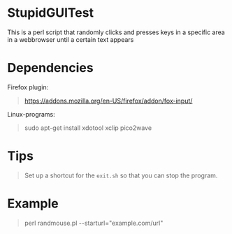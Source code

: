 # StupidGUITest

This is a perl script that randomly clicks and presses keys in a specific area in a webbrowser until a certain text appears

# Dependencies

Firefox plugin:

> https://addons.mozilla.org/en-US/firefox/addon/fox-input/

Linux-programs:

> sudo apt-get install xdotool xclip pico2wave

# Tips

> Set up a shortcut for the `exit.sh` so that you can stop the program.

# Example

> perl randmouse.pl --starturl="example.com/url"
